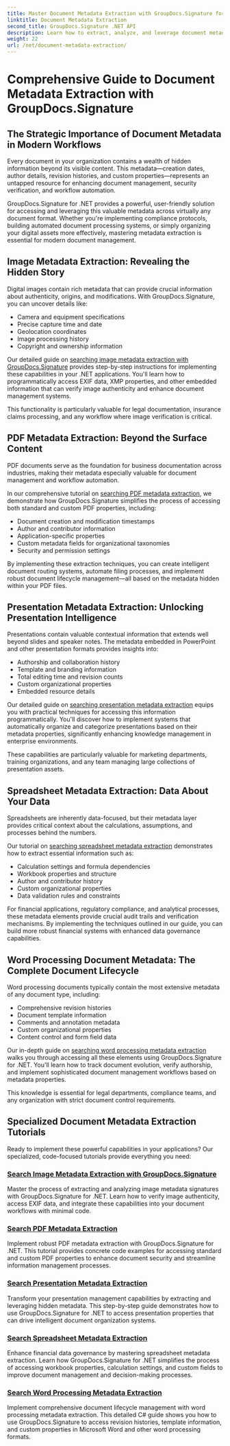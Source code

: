 ```yaml
---
title: Master Document Metadata Extraction with GroupDocs.Signature for .NET
linktitle: Document Metadata Extraction
second_title: GroupDocs.Signature .NET API
description: Learn how to extract, analyze, and leverage document metadata across multiple file formats with GroupDocs.Signature for .NET. Enhance security, streamline workflows, and gain valuable document insights.
weight: 22
url: /net/document-metadata-extraction/
---
```

# Comprehensive Guide to Document Metadata Extraction with GroupDocs.Signature

## The Strategic Importance of Document Metadata in Modern Workflows

Every document in your organization contains a wealth of hidden information beyond its visible content. This metadata—creation dates, author details, revision histories, and custom properties—represents an untapped resource for enhancing document management, security verification, and workflow automation.

GroupDocs.Signature for .NET provides a powerful, user-friendly solution for accessing and leveraging this valuable metadata across virtually any document format. Whether you're implementing compliance protocols, building automated document processing systems, or simply organizing your digital assets more effectively, mastering metadata extraction is essential for modern document management.

## Image Metadata Extraction: Revealing the Hidden Story

Digital images contain rich metadata that can provide crucial information about authenticity, origins, and modifications. With GroupDocs.Signature, you can uncover details like:

- Camera and equipment specifications
- Precise capture time and date
- Geolocation coordinates
- Image processing history
- Copyright and ownership information

Our detailed guide on [searching image metadata extraction with GroupDocs.Signature](./search-image-metadata-extraction/) provides step-by-step instructions for implementing these capabilities in your .NET applications. You'll learn how to programmatically access EXIF data, XMP properties, and other embedded information that can verify image authenticity and enhance document management systems.

This functionality is particularly valuable for legal documentation, insurance claims processing, and any workflow where image verification is critical.

## PDF Metadata Extraction: Beyond the Surface Content

PDF documents serve as the foundation for business documentation across industries, making their metadata especially valuable for document management and workflow automation.

In our comprehensive tutorial on [searching PDF metadata extraction](./search-pdf-metadata-extraction/), we demonstrate how GroupDocs.Signature simplifies the process of accessing both standard and custom PDF properties, including:

- Document creation and modification timestamps
- Author and contributor information
- Application-specific properties
- Custom metadata fields for organizational taxonomies
- Security and permission settings

By implementing these extraction techniques, you can create intelligent document routing systems, automate filing processes, and implement robust document lifecycle management—all based on the metadata hidden within your PDF files.

## Presentation Metadata Extraction: Unlocking Presentation Intelligence

Presentations contain valuable contextual information that extends well beyond slides and speaker notes. The metadata embedded in PowerPoint and other presentation formats provides insights into:

- Authorship and collaboration history
- Template and branding information
- Total editing time and revision counts
- Custom organizational properties
- Embedded resource details

Our detailed guide on [searching presentation metadata extraction](./search-presentation-metadata-extraction/) equips you with practical techniques for accessing this information programmatically. You'll discover how to implement systems that automatically organize and categorize presentations based on their metadata properties, significantly enhancing knowledge management in enterprise environments.

These capabilities are particularly valuable for marketing departments, training organizations, and any team managing large collections of presentation assets.

## Spreadsheet Metadata Extraction: Data About Your Data

Spreadsheets are inherently data-focused, but their metadata layer provides critical context about the calculations, assumptions, and processes behind the numbers.

Our tutorial on [searching spreadsheet metadata extraction](./search-spreadsheet-metadata-extraction/) demonstrates how to extract essential information such as:

- Calculation settings and formula dependencies
- Workbook properties and structure
- Author and contributor history
- Custom organizational properties
- Data validation rules and constraints

For financial applications, regulatory compliance, and analytical processes, these metadata elements provide crucial audit trails and verification mechanisms. By implementing the techniques outlined in our guide, you can build more robust financial systems with enhanced data governance capabilities.

## Word Processing Document Metadata: The Complete Document Lifecycle

Word processing documents typically contain the most extensive metadata of any document type, including:

- Comprehensive revision histories
- Document template information
- Comments and annotation metadata
- Custom organizational properties
- Content control and form field data

Our in-depth guide on [searching word processing metadata extraction](./search-word-processing-metadata-extraction/) walks you through accessing all these elements using GroupDocs.Signature for .NET. You'll learn how to track document evolution, verify authorship, and implement sophisticated document management workflows based on metadata properties.

This knowledge is essential for legal departments, compliance teams, and any organization with strict document control requirements.

## Specialized Document Metadata Extraction Tutorials

Ready to implement these powerful capabilities in your applications? Our specialized, code-focused tutorials provide everything you need:

### [Search Image Metadata Extraction with GroupDocs.Signature](./search-image-metadata-extraction/)
Master the process of extracting and analyzing image metadata signatures with GroupDocs.Signature for .NET. Learn how to verify image authenticity, access EXIF data, and integrate these capabilities into your document workflows with minimal code.

### [Search PDF Metadata Extraction](./search-pdf-metadata-extraction/)
Implement robust PDF metadata extraction with GroupDocs.Signature for .NET. This tutorial provides concrete code examples for accessing standard and custom PDF properties to enhance document security and streamline information management processes.

### [Search Presentation Metadata Extraction](./search-presentation-metadata-extraction/)
Transform your presentation management capabilities by extracting and leveraging hidden metadata. This step-by-step guide demonstrates how to use GroupDocs.Signature for .NET to access presentation properties that can drive intelligent document organization systems.

### [Search Spreadsheet Metadata Extraction](./search-spreadsheet-metadata-extraction/)
Enhance financial data governance by mastering spreadsheet metadata extraction. Learn how GroupDocs.Signature for .NET simplifies the process of accessing workbook properties, calculation settings, and custom fields to improve document management and decision-making processes.

### [Search Word Processing Metadata Extraction](./search-word-processing-metadata-extraction/)
Implement comprehensive document lifecycle management with word processing metadata extraction. This detailed C# guide shows you how to use GroupDocs.Signature to access revision histories, template information, and custom properties in Microsoft Word and other word processing formats.
